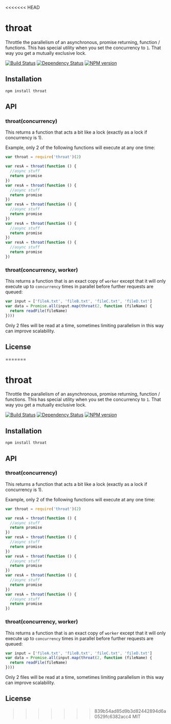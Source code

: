 <<<<<<< HEAD
# throat

Throttle the parallelism of an asynchronous, promise returning, function / functions.  This has special utility when you set the concurrency to `1`.  That way you get a mutually exclusive lock.

[![Build Status](https://travis-ci.org/ForbesLindesay/throat.png?branch=master)](https://travis-ci.org/ForbesLindesay/throat)
[![Dependency Status](https://gemnasium.com/ForbesLindesay/throat.png)](https://gemnasium.com/ForbesLindesay/throat)
[![NPM version](https://badge.fury.io/js/throat.png)](http://badge.fury.io/js/throat)

## Installation

    npm install throat

## API

### throat(concurrency)

This returns a function that acts a bit like a lock (exactly as a lock if concurrency is 1).

Example, only 2 of the following functions will execute at any one time:

```js
var throat = require('throat')(2)

var resA = throat(function () {
  //async stuff
  return promise
})
var resA = throat(function () {
  //async stuff
  return promise
})
var resA = throat(function () {
  //async stuff
  return promise
})
var resA = throat(function () {
  //async stuff
  return promise
})
var resA = throat(function () {
  //async stuff
  return promise
})
```

### throat(concurrency, worker)

This returns a function that is an exact copy of `worker` except that it will only execute up to `concurrency` times in parallel before further requests are queued:

```js
var input = ['fileA.txt', 'fileB.txt', 'fileC.txt', 'fileD.txt']
var data = Promise.all(input.map(throat(2, function (fileName) {
  return readFile(fileName)
})))
```

Only 2 files will be read at a time, sometimes limiting parallelism in this way can improve scalability.

## License

=======
# throat

Throttle the parallelism of an asynchronous, promise returning, function / functions.  This has special utility when you set the concurrency to `1`.  That way you get a mutually exclusive lock.

[![Build Status](https://travis-ci.org/ForbesLindesay/throat.png?branch=master)](https://travis-ci.org/ForbesLindesay/throat)
[![Dependency Status](https://gemnasium.com/ForbesLindesay/throat.png)](https://gemnasium.com/ForbesLindesay/throat)
[![NPM version](https://badge.fury.io/js/throat.png)](http://badge.fury.io/js/throat)

## Installation

    npm install throat

## API

### throat(concurrency)

This returns a function that acts a bit like a lock (exactly as a lock if concurrency is 1).

Example, only 2 of the following functions will execute at any one time:

```js
var throat = require('throat')(2)

var resA = throat(function () {
  //async stuff
  return promise
})
var resA = throat(function () {
  //async stuff
  return promise
})
var resA = throat(function () {
  //async stuff
  return promise
})
var resA = throat(function () {
  //async stuff
  return promise
})
var resA = throat(function () {
  //async stuff
  return promise
})
```

### throat(concurrency, worker)

This returns a function that is an exact copy of `worker` except that it will only execute up to `concurrency` times in parallel before further requests are queued:

```js
var input = ['fileA.txt', 'fileB.txt', 'fileC.txt', 'fileD.txt']
var data = Promise.all(input.map(throat(2, function (fileName) {
  return readFile(fileName)
})))
```

Only 2 files will be read at a time, sometimes limiting parallelism in this way can improve scalability.

## License

>>>>>>> 839b54ad85d9b3d82442894d6a0529fc6382acc4
  MIT